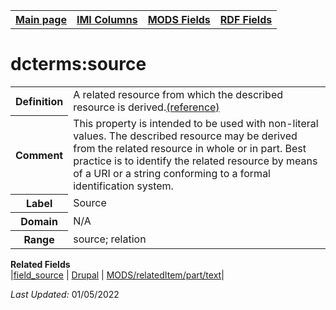 <!DOCTYPE html>
<html>

<body>
<table style="width:100%">
  <tr>
    <th><a href="index.md">Main page</a></th>
	<th><a href="IMI.md">IMI Columns</a></th>
    <th><a href="MODS.md">MODS Fields</a></th>
    <th><a href="RDF.md">RDF Fields</a></th>
  </tr>
</table>

 <h1>dcterms:source</h1>
<table>
<tr>
	<th>Definition</th>
	<td>A related resource from which the described resource is derived.<a href="https://www.dublincore.org/specifications/dublin-core/dcmi-terms/#http://purl.org/dc/terms/source">(reference)</a></td>
</tr>
<tr>
	<th>Comment</th>
	<td>This property is intended to be used with non-literal values. The described resource may be derived from the related resource in whole or in part. Best practice is to identify the related resource by means of a URI or a string conforming to a formal identification system.</td>
</tr>
<tr>
	<th>Label</th>
	<td>Source</td>
</tr>
<tr>
	<th>Domain</th>
	<td>N/A</td>
</tr>
<tr>
	<th>Range</th>
	<td>source; relation</td>
</tr>
</table> 
  
<dl>
	<dt><b>Related Fields</b></dt>
		|<a href="field_source.md">field_source</a> 
		| <a href="DrupalFields.md#Source">Drupal</a>
		| <a href="modsrelateditem.part.text.md">MODS/relatedItem/part/text</a>|
</dl>
<p><i>Last Updated: </i>01/05/2022</p>
</body>
</html>